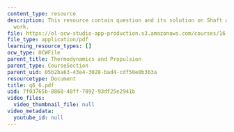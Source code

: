 ```yaml
---
content_type: resource
description: This resource contain question and its solution on Shaft work and Flow
  work.
file: https://ol-ocw-studio-app-production.s3.amazonaws.com/courses/16-01-unified-engineering-i-ii-iii-iv-fall-2005-spring-2006/7f03765b886848ff789293df25e2941b_q6_6.pdf
file_type: application/pdf
learning_resource_types: []
ocw_type: OCWFile
parent_title: Thermodynamics and Propulsion
parent_type: CourseSection
parent_uid: 05b2ba63-43e4-3028-bad4-cdf50e0b363a
resourcetype: Document
title: q6_6.pdf
uid: 7f03765b-8868-48ff-7892-93df25e2941b
video_files:
  video_thumbnail_file: null
video_metadata:
  youtube_id: null
---
```

